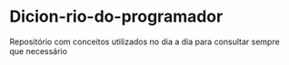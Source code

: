 # Dicion-rio-do-programador
Repositório com conceitos utilizados no dia a dia para consultar sempre que necessário
